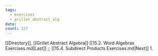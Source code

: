 ```yaml
---
tags:
  - exercises
  - grillet_abstract_alg
date:
count: 127
---
```

[[Directory]], [[Grillet Abstract Algebra]]
[[15.2. Word Algebras Exercises.md|Last]] ;; [[15.4. Subdirect Products Exercises.md|Next]]
1. 